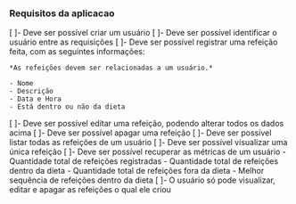 ### Requisitos da aplicacao

[ ]- Deve ser possível criar um usuário
[ ]- Deve ser possível identificar o usuário entre as requisições
[ ]- Deve ser possível registrar uma refeição feita, com as seguintes informações:
    
    *As refeições devem ser relacionadas a um usuário.*
    
    - Nome
    - Descrição
    - Data e Hora
    - Está dentro ou não da dieta
[ ]- Deve ser possível editar uma refeição, podendo alterar todos os dados acima
[ ]- Deve ser possível apagar uma refeição
[ ]- Deve ser possível listar todas as refeições de um usuário
[ ]- Deve ser possível visualizar uma única refeição
[ ]- Deve ser possível recuperar as métricas de um usuário
    - Quantidade total de refeições registradas
    - Quantidade total de refeições dentro da dieta
    - Quantidade total de refeições fora da dieta
    - Melhor sequência de refeições dentro da dieta
[ ]- O usuário só pode visualizar, editar e apagar as refeições o qual ele criou